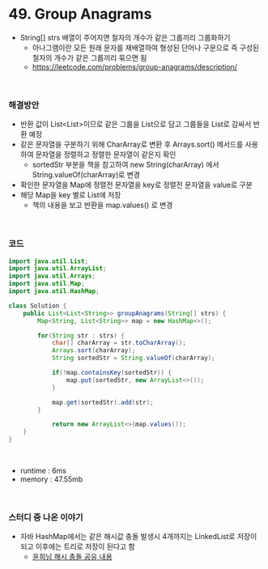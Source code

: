 # 49. Group Anagrams
- String[] strs 배열이 주어지면 철자의 개수가 같은 그룹끼리 그룹화하기
    - 아나그램이란 모든 원래 문자를 재배열하여 형성된 단어나 구문으로 즉 구성된 철자의 개수가 같은 그룹끼리 묶으면 됨
    - https://leetcode.com/problems/group-anagrams/description/

<br>

### 해결방안
- 반환 값이 List<List<String>>이므로 같은 그룹을 List<String>으로 담고 그룹들을 List로 감싸서 반환 예정
- 같은 문자열을 구분하기 위해 CharArray로 변환 후 Arrays.sort() 메서드를 사용하여 문자열을 정렬하고 정렬한 문자열이 같은지 확인
    - sortedStr 부분을 책을 참고하여 new String(charArray) 에서 String.valueOf(charArray)로 변경
- 확인한 문자열을 Map에 정렬전 문자열을 key로 정렬전 문자열을 value로 구분
- 해당 Map을 key 별로 List에 저장
    - 책의 내용을 보고 반환을 map.values() 로 변경

<br>

### 코드

```java
import java.util.List;
import java.util.ArrayList;
import java.util.Arrays;
import java.util.Map;
import java.util.HashMap;

class Solution {
    public List<List<String>> groupAnagrams(String[] strs) {
        Map<String, List<String>> map = new HashMap<>();

        for(String str : strs) {
            char[] charArray = str.toCharArray();
            Arrays.sort(charArray);
            String sortedStr = String.valueOf(charArray);

            if(!map.containsKey(sortedStr)) {
                map.put(sortedStr, new ArrayList<>());
            }

            map.get(sortedStr).add(str);
        }

            return new ArrayList<>(map.values());
    }
}
```

<br>

- runtime : 6ms
- memory : 47.55mb

<br>

### 스터디 중 나온 이야기
- 자바 HashMap에서는 같은 해시값 충돌 발생시 4개까지는 LinkedList로 저장이 되고 이후에는 트리로 저장이 된다고 함
    - [윤희님 해시 충돌 공유 내용](https://jennyuni.notion.site/Hash-95db59ea6d9049a585798f96b8d27889?pvs=4)